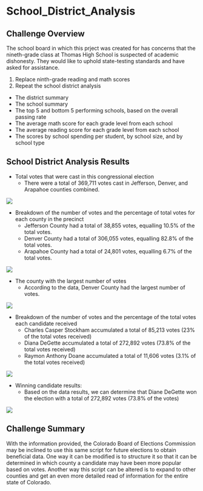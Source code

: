 # School_District_Analysis

## Challenge Overview
The school board in which this prject was created for has concerns that the nineth-grade class at Thomas High School is suspected of academic dishonesty. They would like to uphold state-testing standards and have asked for assistance.

1. Replace ninth-grade reading and math scores
2. Repeat the school district analysis
- The district summary
- The school summary
- The top 5 and bottom 5 performing schools, based on the overall passing rate
- The average math score for each grade level from each school
- The average reading score for each grade level from each school
- The scores by school spending per student, by school size, and by school type

## School District Analysis Results
- Total votes that were cast in this congressional election
    - There were a total of 369,711 votes cast in Jefferson, Denver, and Arapahoe counties combined.
    
![](Election_Analysis%20Images/Total%20Votes%20Cast.png)

- Breakdown of the number of votes and the percentage of total votes for each county in the precinct
    - Jefferson County had a total of 38,855 votes, equalling 10.5% of the total votes.
    - Denver County had a total of 306,055 votes, equalling 82.8% of the total votes.
    - Arapahoe County had a total of 24,801 votes, equalling 6.7% of the total votes.

![](Election_Analysis%20Images/Breakdown%20of%20Votes.png)

- The county with the largest number of votes
    - According to the data, Denver County had the largest number of votes.

![](Election_Analysis%20Images/Largest%20County%20Turnout.png)

- Breakdown of the number of votes and the percentage of the total votes each candidate received
    - Charles Casper Stockham accumulated a total of 85,213 votes (23% of the total votes received)
    - Diana DeGette accumulated a total of 272,892 votes (73.8% of the total votes received)
    - Raymon Anthony Doane accumulated a total of 11,606 votes (3.1% of the total votes received)

![](Election_Analysis%20Images/Candidate%20Results.png)

- Winning candidate results:
    - Based on the data results, we can determine that Diane DeGette won the election with a total of 272,892 votes (73.8% of the votes)

![](Election_Analysis%20Images/Winning%20Candidate.png)

## Challenge Summary
With the information provided, the Colorado Board of Elections Commission may be inclined to use this same script for future elections to obtain beneficial data. One way it can be modified is to structure it so that it can be determined in which county a candidate may have been more popular based on votes. Another way this script can be altered is to expand to other counties and get an even more detailed read of information for the entire state of Colorado.
